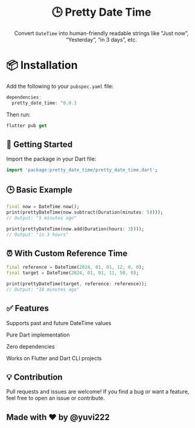 <h1 align="center">🕒 Pretty Date Time</h1>

<p align="center">
  Convert <code>DateTime</code> into human-friendly readable strings like “Just now”, “Yesterday”, “in 3 days”, etc.
</p>

# 📦 Installation

Add the following to your `pubspec.yaml` file:

```dart
dependencies:
  pretty_date_time: ^0.0.1
```

Then run:

```dart
flutter pub get
```

## 🚀 Getting Started
Import the package in your Dart file:

```dart
import 'package:pretty_date_time/pretty_date_time.dart';
```

## 🕒 Basic Example

```dart
final now = DateTime.now();
print(prettyDateTime(now.subtract(Duration(minutes: 5)))); 
// Output: "5 minutes ago"

print(prettyDateTime(now.add(Duration(hours: 3)))); 
// Output: "in 3 hours"
```

## ⏰ With Custom Reference Time

```dart
final reference = DateTime(2024, 01, 01, 12, 0, 0);
final target = DateTime(2024, 01, 01, 11, 50, 0);

print(prettyDateTime(target, reference: reference));
// Output: "10 minutes ago"
```

## ✅ Features
Supports past and future DateTime values

Pure Dart implementation

Zero dependencies

Works on Flutter and Dart CLI projects

## 💡 Contribution
Pull requests and issues are welcome! If you find a bug or want a feature, feel free to open an issue or contribute.

## Made with ❤️ by @yuvi222
